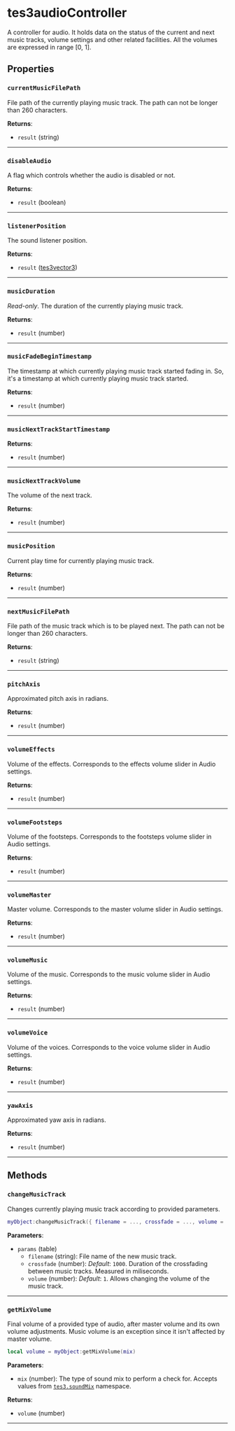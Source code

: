 <!---
	This file is autogenerated. Do not edit this file manually. Your changes will be ignored.
	More information: https://github.com/MWSE/MWSE/tree/master/docs
-->

# tes3audioController
<div class="search_terms" style="display: none">tes3audiocontroller, audiocontroller</div>

A controller for audio. It holds data on the status of the current and next music tracks, volume settings and other related facilities. All the volumes are expressed in range [0, 1].

## Properties

### `currentMusicFilePath`
<div class="search_terms" style="display: none">currentmusicfilepath</div>

File path of the currently playing music track. The path can not be longer than 260 characters.

**Returns**:

* `result` (string)

***

### `disableAudio`
<div class="search_terms" style="display: none">disableaudio, audio</div>

A flag which controls whether the audio is disabled or not.

**Returns**:

* `result` (boolean)

***

### `listenerPosition`
<div class="search_terms" style="display: none">listenerposition</div>

The sound listener position.

**Returns**:

* `result` ([tes3vector3](../../types/tes3vector3))

***

### `musicDuration`
<div class="search_terms" style="display: none">musicduration</div>

*Read-only*. The duration of the currently playing music track.

**Returns**:

* `result` (number)

***

### `musicFadeBeginTimestamp`
<div class="search_terms" style="display: none">musicfadebegintimestamp</div>

The timestamp at which currently playing music track started fading in. So, it's a timestamp at which currently playing music track started.

**Returns**:

* `result` (number)

***

### `musicNextTrackStartTimestamp`
<div class="search_terms" style="display: none">musicnexttrackstarttimestamp</div>



**Returns**:

* `result` (number)

***

### `musicNextTrackVolume`
<div class="search_terms" style="display: none">musicnexttrackvolume</div>

The volume of the next track.

**Returns**:

* `result` (number)

***

### `musicPosition`
<div class="search_terms" style="display: none">musicposition</div>

Current play time for currently playing music track.

**Returns**:

* `result` (number)

***

### `nextMusicFilePath`
<div class="search_terms" style="display: none">nextmusicfilepath</div>

File path of the music track which is to be played next. The path can not be longer than 260 characters.

**Returns**:

* `result` (string)

***

### `pitchAxis`
<div class="search_terms" style="display: none">pitchaxis</div>

Approximated pitch axis in radians.

**Returns**:

* `result` (number)

***

### `volumeEffects`
<div class="search_terms" style="display: none">volumeeffects</div>

Volume of the effects. Corresponds to the effects volume slider in Audio settings.

**Returns**:

* `result` (number)

***

### `volumeFootsteps`
<div class="search_terms" style="display: none">volumefootsteps</div>

Volume of the footsteps. Corresponds to the footsteps volume slider in Audio settings.

**Returns**:

* `result` (number)

***

### `volumeMaster`
<div class="search_terms" style="display: none">volumemaster</div>

Master volume. Corresponds to the master volume slider in Audio settings.

**Returns**:

* `result` (number)

***

### `volumeMusic`
<div class="search_terms" style="display: none">volumemusic</div>

Volume of the music. Corresponds to the music volume slider in Audio settings.

**Returns**:

* `result` (number)

***

### `volumeVoice`
<div class="search_terms" style="display: none">volumevoice</div>

Volume of the voices. Corresponds to the voice volume slider in Audio settings.

**Returns**:

* `result` (number)

***

### `yawAxis`
<div class="search_terms" style="display: none">yawaxis</div>

Approximated yaw axis in radians.

**Returns**:

* `result` (number)

***

## Methods

### `changeMusicTrack`
<div class="search_terms" style="display: none">changemusictrack</div>

Changes currently playing music track according to provided parameters.

```lua
myObject:changeMusicTrack({ filename = ..., crossfade = ..., volume = ... })
```

**Parameters**:

* `params` (table)
	* `filename` (string): File name of the new music track.
	* `crossfade` (number): *Default*: `1000`. Duration of the crossfading between music tracks. Measured in miliseconds.
	* `volume` (number): *Default*: `1`. Allows changing the volume of the music track.

***

### `getMixVolume`
<div class="search_terms" style="display: none">getmixvolume, mixvolume</div>

Final volume of a provided type of audio, after master volume and its own volume adjustments. Music volume is an exception since it isn't affected by master volume.

```lua
local volume = myObject:getMixVolume(mix)
```

**Parameters**:

* `mix` (number): The type of sound mix to perform a check for. Accepts values from [`tes3.soundMix`](https://mwse.github.io/MWSE/references/sound-mix-types/) namespace.

**Returns**:

* `volume` (number)

***

